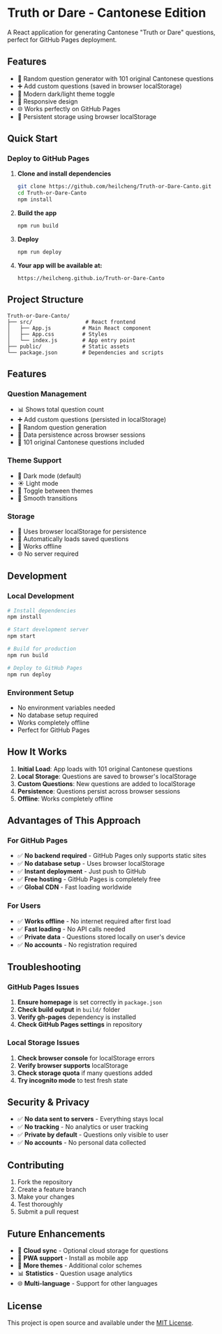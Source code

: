 # Truth or Dare - Cantonese Edition

A React application for generating Cantonese "Truth or Dare" questions, perfect for GitHub Pages deployment.

## Features

- 🎲 Random question generator with 101 original Cantonese questions
- ➕ Add custom questions (saved in browser localStorage)
- 🎨 Modern dark/light theme toggle
- 📱 Responsive design
- 🌐 Works perfectly on GitHub Pages
- 💾 Persistent storage using browser localStorage

## Quick Start

### **Deploy to GitHub Pages**

1. **Clone and install dependencies**
   ```bash
   git clone https://github.com/heilcheng/Truth-or-Dare-Canto.git
   cd Truth-or-Dare-Canto
   npm install
   ```

2. **Build the app**
   ```bash
   npm run build
   ```

3. **Deploy**
   ```bash
   npm run deploy
   ```

4. **Your app will be available at:**
   ```
   https://heilcheng.github.io/Truth-or-Dare-Canto
   ```

## Project Structure

```
Truth-or-Dare-Canto/
├── src/                 # React frontend
│   ├── App.js          # Main React component
│   ├── App.css         # Styles
│   └── index.js        # App entry point
├── public/             # Static assets
└── package.json        # Dependencies and scripts
```

## Features

### **Question Management**
- 📊 Shows total question count
- ➕ Add custom questions (persisted in localStorage)
- 🎲 Random question generation
- 💾 Data persistence across browser sessions
- 🔄 101 original Cantonese questions included

### **Theme Support**
- 🌙 Dark mode (default)
- ☀️ Light mode
- 🔄 Toggle between themes
- 🎨 Smooth transitions

### **Storage**
- 💾 Uses browser localStorage for persistence
- 🔄 Automatically loads saved questions
- 📱 Works offline
- 🌐 No server required

## Development

### **Local Development**
```bash
# Install dependencies
npm install

# Start development server
npm start

# Build for production
npm run build

# Deploy to GitHub Pages
npm run deploy
```

### **Environment Setup**
- No environment variables needed
- No database setup required
- Works completely offline
- Perfect for GitHub Pages

## How It Works

1. **Initial Load**: App loads with 101 original Cantonese questions
2. **Local Storage**: Questions are saved to browser's localStorage
3. **Custom Questions**: New questions are added to localStorage
4. **Persistence**: Questions persist across browser sessions
5. **Offline**: Works completely offline

## Advantages of This Approach

### **For GitHub Pages**
- ✅ **No backend required** - GitHub Pages only supports static sites
- ✅ **No database setup** - Uses browser localStorage
- ✅ **Instant deployment** - Just push to GitHub
- ✅ **Free hosting** - GitHub Pages is completely free
- ✅ **Global CDN** - Fast loading worldwide

### **For Users**
- ✅ **Works offline** - No internet required after first load
- ✅ **Fast loading** - No API calls needed
- ✅ **Private data** - Questions stored locally on user's device
- ✅ **No accounts** - No registration required

## Troubleshooting

### **GitHub Pages Issues**
1. **Ensure homepage** is set correctly in `package.json`
2. **Check build output** in `build/` folder
3. **Verify gh-pages** dependency is installed
4. **Check GitHub Pages settings** in repository

### **Local Storage Issues**
1. **Check browser console** for localStorage errors
2. **Verify browser supports** localStorage
3. **Check storage quota** if many questions added
4. **Try incognito mode** to test fresh state

## Security & Privacy

- ✅ **No data sent to servers** - Everything stays local
- ✅ **No tracking** - No analytics or user tracking
- ✅ **Private by default** - Questions only visible to user
- ✅ **No accounts** - No personal data collected

## Contributing

1. Fork the repository
2. Create a feature branch
3. Make your changes
4. Test thoroughly
5. Submit a pull request

## Future Enhancements

- 🔄 **Cloud sync** - Optional cloud storage for questions
- 📱 **PWA support** - Install as mobile app
- 🎨 **More themes** - Additional color schemes
- 📊 **Statistics** - Question usage analytics
- 🌐 **Multi-language** - Support for other languages

## License

This project is open source and available under the [MIT License](LICENSE).
